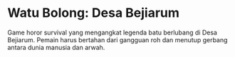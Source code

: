
# Watu Bolong: Desa Bejiarum
Game horor survival yang mengangkat legenda batu berlubang di Desa Bejiarum.
Pemain harus bertahan dari gangguan roh dan menutup gerbang antara dunia manusia dan arwah.


